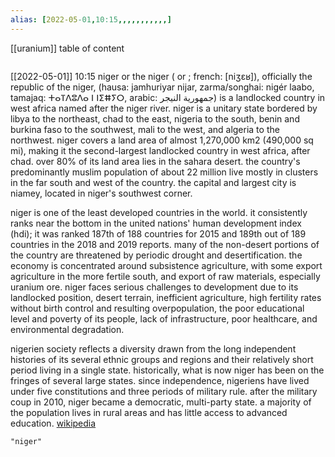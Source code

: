 ```yaml
---
alias: [2022-05-01,10:15,,,,,,,,,,,]
---
```

[[uranium]]
table of content
```toc
```

[[2022-05-01]] 10:15
niger or the niger ( or ; french: [niʒɛʁ]), officially the republic of the niger, (hausa: jamhuriyar nijar, zarma/songhai: nigér laabo, tamajaq: ⵜⴰⴶⴷⵓⴷⴰ ⵏ ⵏⵉⵌⵢⵔ, arabic: جمهورية النيجر) is a landlocked country in west africa named after the niger river. niger is a unitary state bordered by libya to the northeast, chad to the east, nigeria to the south, benin and burkina faso to the southwest, mali to the west, and algeria to the northwest. niger covers a land area of almost 1,270,000 km2 (490,000 sq mi), making it the second-largest landlocked country in west africa, after chad. over 80% of its land area lies in the sahara desert. the country's predominantly muslim population of about 22 million live mostly in clusters in the far south and west of the country. the capital and largest city is niamey, located in niger's southwest corner.

niger is one of the least developed countries in the world. it consistently ranks near the bottom in the united nations' human development index (hdi); it was ranked 187th of 188 countries for 2015 and 189th out of 189 countries in the 2018 and 2019 reports. many of the non-desert portions of the country are threatened by periodic drought and desertification. the economy is concentrated around subsistence agriculture, with some export agriculture in the more fertile south, and export of raw materials, especially uranium ore. niger faces serious challenges to development due to its landlocked position, desert terrain, inefficient agriculture, high fertility rates without birth control and resulting overpopulation, the poor educational level and poverty of its people, lack of infrastructure, poor healthcare, and environmental degradation.

nigerien society reflects a diversity drawn from the long independent histories of its several ethnic groups and regions and their relatively short period living in a single state. historically, what is now niger has been on the fringes of several large states. since independence, nigeriens have lived under five constitutions and three periods of military rule. after the military coup in 2010, niger became a democratic, multi-party state. a majority of the population lives in rural areas and has little access to advanced education.
[wikipedia](https://en.wikipedia.org/wiki/niger)
```query
"niger"
```
